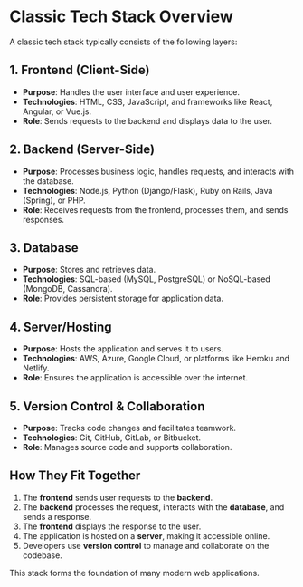 # Classic Tech Stack Overview

A classic tech stack typically consists of the following layers:

## 1. Frontend (Client-Side)
- **Purpose**: Handles the user interface and user experience.
- **Technologies**: HTML, CSS, JavaScript, and frameworks like React, Angular, or Vue.js.
- **Role**: Sends requests to the backend and displays data to the user.

## 2. Backend (Server-Side)
- **Purpose**: Processes business logic, handles requests, and interacts with the database.
- **Technologies**: Node.js, Python (Django/Flask), Ruby on Rails, Java (Spring), or PHP.
- **Role**: Receives requests from the frontend, processes them, and sends responses.

## 3. Database
- **Purpose**: Stores and retrieves data.
- **Technologies**: SQL-based (MySQL, PostgreSQL) or NoSQL-based (MongoDB, Cassandra).
- **Role**: Provides persistent storage for application data.

## 4. Server/Hosting
- **Purpose**: Hosts the application and serves it to users.
- **Technologies**: AWS, Azure, Google Cloud, or platforms like Heroku and Netlify.
- **Role**: Ensures the application is accessible over the internet.

## 5. Version Control & Collaboration
- **Purpose**: Tracks code changes and facilitates teamwork.
- **Technologies**: Git, GitHub, GitLab, or Bitbucket.
- **Role**: Manages source code and supports collaboration.

## How They Fit Together
1. The **frontend** sends user requests to the **backend**.
2. The **backend** processes the request, interacts with the **database**, and sends a response.
3. The **frontend** displays the response to the user.
4. The application is hosted on a **server**, making it accessible online.
5. Developers use **version control** to manage and collaborate on the codebase.

This stack forms the foundation of many modern web applications.